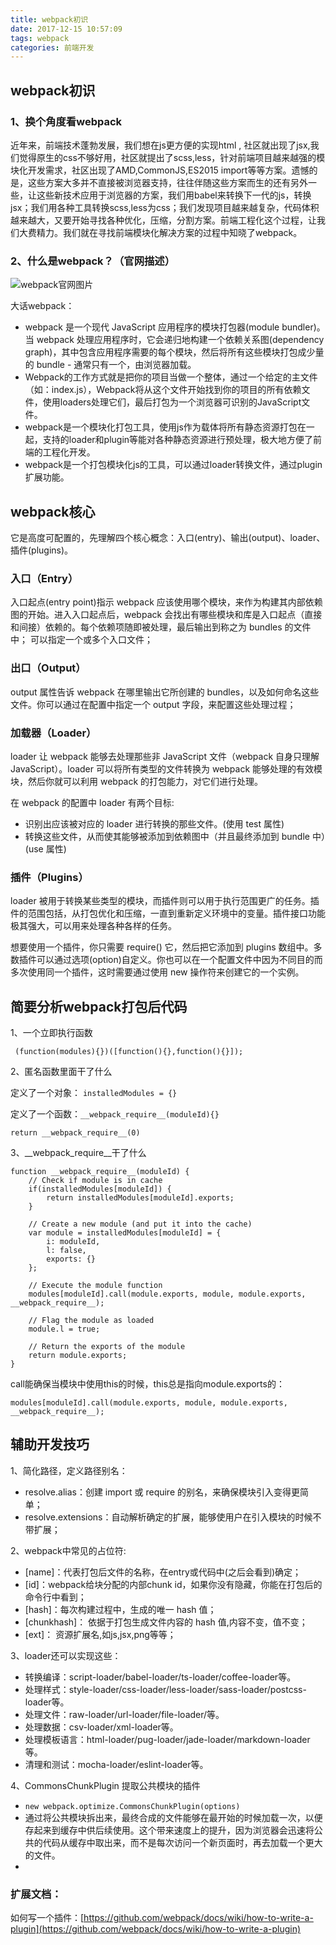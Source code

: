 ```yaml
---
title: webpack初识
date: 2017-12-15 10:57:09
tags: webpack
categories: 前端开发
---
```


## webpack初识
### 1、换个角度看webpack
近年来，前端技术蓬勃发展，我们想在js更方便的实现html , 社区就出现了jsx,我们觉得原生的css不够好用，社区就提出了scss,less，针对前端项目越来越强的模块化开发需求，社区出现了AMD,CommonJS,ES2015 import等等方案。遗憾的是，这些方案大多并不直接被浏览器支持，往往伴随这些方案而生的还有另外一些，让这些新技术应用于浏览器的方案，我们用babel来转换下一代的js，转换jsx；我们用各种工具转换scss,less为css；我们发现项目越来越复杂，代码体积越来越大，又要开始寻找各种优化，压缩，分割方案。前端工程化这个过程，让我们大费精力。我们就在寻找前端模块化解决方案的过程中知晓了webpack。
<!--more-->
### 2、什么是webpack？（官网描述）
![webpack官网图片](https://doc.webpack-china.org/bf093af83ee5548ff10fef24927b7cd2.svg)

大话webpack：
* webpack 是一个现代 JavaScript 应用程序的模块打包器(module bundler)。当 webpack 处理应用程序时，它会递归地构建一个依赖关系图(dependency graph)，其中包含应用程序需要的每个模块，然后将所有这些模块打包成少量的 bundle - 通常只有一个，由浏览器加载。
* Webpack的工作方式就是把你的项目当做一个整体，通过一个给定的主文件（如：index.js），Webpack将从这个文件开始找到你的项目的所有依赖文件，使用loaders处理它们，最后打包为一个浏览器可识别的JavaScript文件。
* webpack是一个模块化打包工具，使用js作为载体将所有静态资源打包在一起，支持的loader和plugin等能对各种静态资源进行预处理，极大地方便了前端的工程化开发。
* webpack是一个打包模块化js的工具，可以通过loader转换文件，通过plugin扩展功能。

## webpack核心
它是高度可配置的，先理解四个核心概念：入口(entry)、输出(output)、loader、插件(plugins)。
### 入口（Entry）
入口起点(entry point)指示 webpack 应该使用哪个模块，来作为构建其内部依赖图的开始。进入入口起点后，webpack 会找出有哪些模块和库是入口起点（直接和间接）依赖的。每个依赖项随即被处理，最后输出到称之为 bundles 的文件中；
可以指定一个或多个入口文件；
### 出口（Output）
output 属性告诉 webpack 在哪里输出它所创建的 bundles，以及如何命名这些文件。你可以通过在配置中指定一个 output 字段，来配置这些处理过程；
### 加载器（Loader）
loader 让 webpack 能够去处理那些非 JavaScript 文件（webpack 自身只理解 JavaScript）。loader 可以将所有类型的文件转换为 webpack 能够处理的有效模块，然后你就可以利用 webpack 的打包能力，对它们进行处理。

在 webpack 的配置中 loader 有两个目标:
* 识别出应该被对应的 loader 进行转换的那些文件。(使用 test 属性)
* 转换这些文件，从而使其能够被添加到依赖图中（并且最终添加到 bundle 中）(use 属性)

### 插件（Plugins）
loader 被用于转换某些类型的模块，而插件则可以用于执行范围更广的任务。插件的范围包括，从打包优化和压缩，一直到重新定义环境中的变量。插件接口功能极其强大，可以用来处理各种各样的任务。

想要使用一个插件，你只需要 require() 它，然后把它添加到 plugins 数组中。多数插件可以通过选项(option)自定义。你也可以在一个配置文件中因为不同目的而多次使用同一个插件，这时需要通过使用 new 操作符来创建它的一个实例。
## 简要分析webpack打包后代码
 1、一个立即执行函数
 
 ` (function(modules){})([function(){},function(){}]);`
 
 2、匿名函数里面干了什么
 
 定义了一个对象：
 `installedModules = {}`

定义了一个函数：`__webpack_require__(moduleId){}`

`return __webpack_require__(0)`

3、__webpack_require__干了什么

```
function __webpack_require__(moduleId) {
    // Check if module is in cache
    if(installedModules[moduleId]) {
        return installedModules[moduleId].exports;
    }
 
    // Create a new module (and put it into the cache)
    var module = installedModules[moduleId] = {
        i: moduleId,
        l: false,
        exports: {}
    };
  
    // Execute the module function
    modules[moduleId].call(module.exports, module, module.exports, __webpack_require__);
  
    // Flag the module as loaded
    module.l = true;
 
    // Return the exports of the module
    return module.exports;
}
```
call能确保当模块中使用this的时候，this总是指向module.exports的：

`modules[moduleId].call(module.exports, module, module.exports, __webpack_require__);`
## 辅助开发技巧
1、简化路径，定义路径别名：

* resolve.alias：创建 import 或 require 的别名，来确保模块引入变得更简单；
* resolve.extensions：自动解析确定的扩展，能够使用户在引入模块的时候不带扩展；

2、webpack中常见的占位符:
* [name]：代表打包后文件的名称，在entry或代码中(之后会看到)确定；
* [id]：webpack给块分配的内部chunk id，如果你没有隐藏，你能在打包后的命令行中看到；
* [hash]：每次构建过程中，生成的唯一 hash 值；
* [chunkhash]： 依据于打包生成文件内容的 hash 值,内容不变，值不变；
* [ext]： 资源扩展名,如js,jsx,png等等；

3、loader还可以实现这些：

* 转换编译：script-loader/babel-loader/ts-loader/coffee-loader等。
* 处理样式：style-loader/css-loader/less-loader/sass-loader/postcss-loader等。
* 处理文件：raw-loader/url-loader/file-loader/等。
* 处理数据：csv-loader/xml-loader等。
* 处理模板语言：html-loader/pug-loader/jade-loader/markdown-loader等。
* 清理和测试：mocha-loader/eslint-loader等。

4、CommonsChunkPlugin 提取公共模块的插件
* `new webpack.optimize.CommonsChunkPlugin(options)`
* 通过将公共模块拆出来，最终合成的文件能够在最开始的时候加载一次，以便存起来到缓存中供后续使用。这个带来速度上的提升，因为浏览器会迅速将公共的代码从缓存中取出来，而不是每次访问一个新页面时，再去加载一个更大的文件。
* 

### 扩展文档：
如何写一个插件：[https://github.com/webpack/docs/wiki/how-to-write-a-plugin](https://github.com/webpack/docs/wiki/how-to-write-a-plugin)